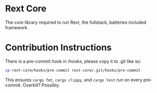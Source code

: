 # Rext Core

The core library required to run Rext, the fullstack, batteries included framework.

# Contribution Instructions

There is a pre-commit hook in /hooks, please copy it to .git like so:
```bash
cp rext-core/hooks/pre-commit rext-core/.git/hooks/pre-commit
```

This ensures `cargo fmt`, `cargo clippy`, and `cargo test` run on every pre-commit. Overkill? Possibly.